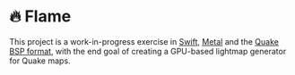 # 🔥 Flame

This project is a work-in-progress exercise in [Swift](https://swift.org/about/), [Metal](https://developer.apple.com/metal/) and the [Quake BSP format](http://www.gamers.org/dEngine/quake/spec/quake-spec34/qkspec_4.htm), with the end goal of creating a GPU-based lightmap generator for Quake maps.


